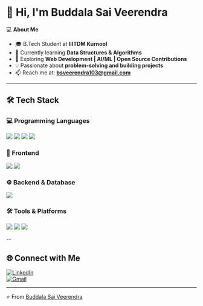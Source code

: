 # 👋 Hi, I'm Buddala Sai Veerendra  

💻 **About Me**  
- 🎓 B.Tech Student at **IIITDM Kurnool**  
- 🌱 Currently learning **Data Structures & Algorithms**  
- 🚀 Exploring **Web Development | AI/ML | Open Source Contributions**  
- 💡 Passionate about **problem-solving and building projects**  
- 📫 Reach me at: **bsveerendra103@gmail.com**  

---

## 🛠️ Tech Stack  

### 💻 Programming Languages  
<p>
  <img src="https://img.shields.io/badge/C-00599C?style=for-the-badge&logo=c&logoColor=white"/>
  <img src="https://img.shields.io/badge/C++-00599C?style=for-the-badge&logo=c%2B%2B&logoColor=white"/>
  <img src="https://img.shields.io/badge/Python-3776AB?style=for-the-badge&logo=python&logoColor=white"/>
  <img src="https://img.shields.io/badge/JavaScript-F7DF1E?style=for-the-badge&logo=javascript&logoColor=black"/>
</p>  

### 🎨 Frontend  
<p>
  <img src="https://img.shields.io/badge/HTML5-E34F26?style=for-the-badge&logo=html5&logoColor=white"/>
  <img src="https://img.shields.io/badge/CSS3-1572B6?style=for-the-badge&logo=css3&logoColor=white"/>
</p>  

### ⚙️ Backend & Database  
<p>
  <img src="https://img.shields.io/badge/MySQL-4479A1?style=for-the-badge&logo=mysql&logoColor=white"/>
</p>  

### 🛠️ Tools & Platforms  
<p>
  <img src="https://img.shields.io/badge/Git-F05032?style=for-the-badge&logo=git&logoColor=white"/>
  <img src="https://img.shields.io/badge/GitHub-181717?style=for-the-badge&logo=github&logoColor=white"/>
  <img src="https://img.shields.io/badge/VS%20Code-0078D4?style=for-the-badge&logo=visualstudiocode&logoColor=white"/>
</p>  

--

## 🌐 Connect with Me  
[![LinkedIn](https://img.shields.io/badge/LinkedIn-blue?style=for-the-badge&logo=linkedin)](https://www.linkedin.com/in/buddala-saiveerendra/)  
[![Gmail](https://img.shields.io/badge/Gmail-D14836?style=for-the-badge&logo=gmail&logoColor=white)](mailto:bsveerendra103@gmail.com)  

---

⭐️ From [Buddala Sai Veerendra](https://github.com/Saiveerendra07)

